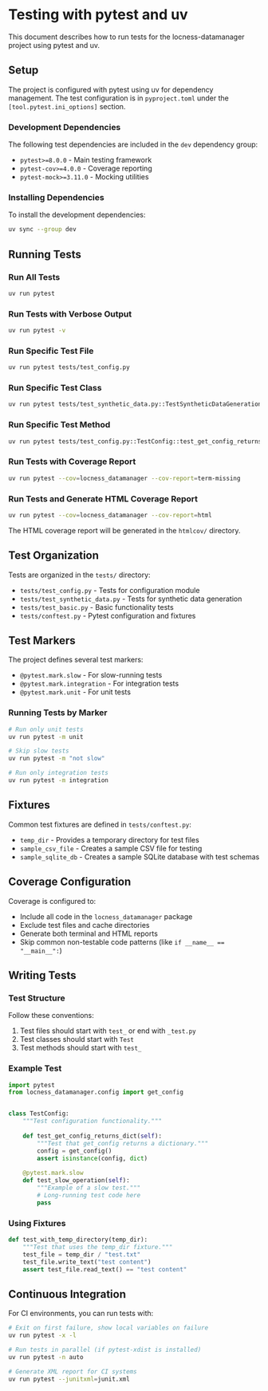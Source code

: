 # Testing with pytest and uv

This document describes how to run tests for the locness-datamanager project using pytest and uv.

## Setup

The project is configured with pytest using uv for dependency management. The test configuration is in `pyproject.toml` under the `[tool.pytest.ini_options]` section.

### Development Dependencies

The following test dependencies are included in the `dev` dependency group:

- `pytest>=8.0.0` - Main testing framework
- `pytest-cov>=4.0.0` - Coverage reporting
- `pytest-mock>=3.11.0` - Mocking utilities

### Installing Dependencies

To install the development dependencies:

```bash
uv sync --group dev
```

## Running Tests

### Run All Tests
```bash
uv run pytest
```

### Run Tests with Verbose Output
```bash
uv run pytest -v
```

### Run Specific Test File
```bash
uv run pytest tests/test_config.py
```

### Run Specific Test Class
```bash
uv run pytest tests/test_synthetic_data.py::TestSyntheticDataGeneration
```

### Run Specific Test Method
```bash
uv run pytest tests/test_config.py::TestConfig::test_get_config_returns_dict
```

### Run Tests with Coverage Report
```bash
uv run pytest --cov=locness_datamanager --cov-report=term-missing
```

### Run Tests and Generate HTML Coverage Report
```bash
uv run pytest --cov=locness_datamanager --cov-report=html
```

The HTML coverage report will be generated in the `htmlcov/` directory.

## Test Organization

Tests are organized in the `tests/` directory:

- `tests/test_config.py` - Tests for configuration module
- `tests/test_synthetic_data.py` - Tests for synthetic data generation
- `tests/test_basic.py` - Basic functionality tests
- `tests/conftest.py` - Pytest configuration and fixtures

## Test Markers

The project defines several test markers:

- `@pytest.mark.slow` - For slow-running tests
- `@pytest.mark.integration` - For integration tests  
- `@pytest.mark.unit` - For unit tests

### Running Tests by Marker

```bash
# Run only unit tests
uv run pytest -m unit

# Skip slow tests
uv run pytest -m "not slow"

# Run only integration tests
uv run pytest -m integration
```

## Fixtures

Common test fixtures are defined in `tests/conftest.py`:

- `temp_dir` - Provides a temporary directory for test files
- `sample_csv_file` - Creates a sample CSV file for testing
- `sample_sqlite_db` - Creates a sample SQLite database with test schemas

## Coverage Configuration

Coverage is configured to:

- Include all code in the `locness_datamanager` package
- Exclude test files and cache directories
- Generate both terminal and HTML reports
- Skip common non-testable code patterns (like `if __name__ == "__main__":`)

## Writing Tests

### Test Structure

Follow these conventions:

1. Test files should start with `test_` or end with `_test.py`
2. Test classes should start with `Test`
3. Test methods should start with `test_`

### Example Test

```python
import pytest
from locness_datamanager.config import get_config


class TestConfig:
    """Test configuration functionality."""
    
    def test_get_config_returns_dict(self):
        """Test that get_config returns a dictionary."""
        config = get_config()
        assert isinstance(config, dict)
    
    @pytest.mark.slow
    def test_slow_operation(self):
        """Example of a slow test."""
        # Long-running test code here
        pass
```

### Using Fixtures

```python
def test_with_temp_directory(temp_dir):
    """Test that uses the temp_dir fixture."""
    test_file = temp_dir / "test.txt"
    test_file.write_text("test content")
    assert test_file.read_text() == "test content"
```

## Continuous Integration

For CI environments, you can run tests with:

```bash
# Exit on first failure, show local variables on failure
uv run pytest -x -l

# Run tests in parallel (if pytest-xdist is installed)
uv run pytest -n auto

# Generate XML report for CI systems
uv run pytest --junitxml=junit.xml
```
